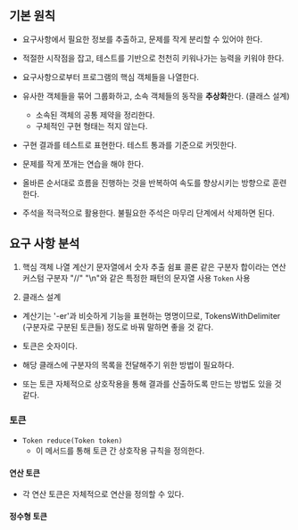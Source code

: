 ## 기본 원칙

- 요구사항에서 필요한 정보를 추출하고, 문제를 작게 분리할 수 있어야 한다.
- 적절한 시작점을 잡고, 테스트를 기반으로 천천히 키워나가는 능력을 키워야 한다.

- 요구사항으로부터 프로그램의 핵심 객체들을 나열한다.
- 유사한 객체들을 묶어 그룹화하고, 소속 객체들의 동작을 **추상화**한다. (클래스 설계)
  - 소속된 객체의 공통 제약을 정리한다.
  - 구체적인 구현 형태는 적지 않는다.
- 구현 결과를 테스트로 표현한다. 테스트 통과를 기준으로 커밋한다.
- 문제를 작게 쪼개는 연습을 해야 한다.
- 올바른 순서대로 흐름을 진행하는 것을 반복하여 속도를 향상시키는 방향으로 훈련한다.
- 주석을 적극적으로 활용한다. 불필요한 주석은 마무리 단계에서 삭제하면 된다.

## 요구 사항 분석

1. 핵심 객체 나열
   계산기
   문자열에서 숫자 추출
   쉼표 콜론 같은 구분자
   합이라는 연산
   커스텀 구분자
   "//" "\n"와 같은 특정한 패턴의 문자열 사용
   `Token` 사용

2. 클래스 설계

- 계산기는 '-er'과 비슷하게 기능을 표현하는 명명이므로, TokensWithDelimiter (구분자로 구분된 토큰들) 정도로 바꿔 말하면 좋을 것 같다.
- 토큰은 숫자이다.

- 해당 클래스에 구분자의 목록을 전달해주기 위한 방법이 필요하다.
- 또는 토큰 자체적으로 상호작용을 통해 결과를 산출하도록 만드는 방법도 있을 것 같다.

### 토큰

- `Token reduce(Token token)`
  - 이 메서드를 통해 토큰 간 상호작용 규칙을 정의한다.

#### 연산 토큰

- 각 연산 토큰은 자체적으로 연산을 정의할 수 있다.

#### 정수형 토큰
